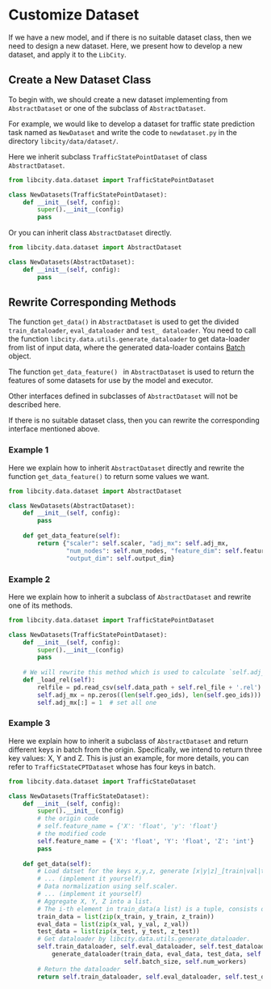 # Customize Dataset


If we have a new model, and if there is no suitable dataset class, then we need to design a new dataset. Here, we present how to develop a new dataset, and apply it to the `LibCity`.

## Create a New Dataset Class

To begin with, we should create a new dataset implementing from `AbstractDataset` or one of the subclass of `AbstractDataset`.

For example, we would like to develop a dataset for traffic state prediction task named as `NewDataset` and write the code to `newdataset.py` in the directory `libcity/data/dataset/`. 

Here we inherit subclass `TrafficStatePointDataset` of class `AbstractDataset`.

```python
from libcity.data.dataset import TrafficStatePointDataset

class NewDatasets(TrafficStatePointDataset):
    def __init__(self, config):
        super().__init__(config)
        pass
```

Or you can inherit class `AbstractDataset` directly.

```python
from libcity.data.dataset import AbstractDataset

class NewDatasets(AbstractDataset):
    def __init__(self, config):
        pass
```

## Rewrite Corresponding Methods

The function `get_data()` in `AbstractDataset` is used to get the divided `train_dataloader`, `eval_dataloader` and `test_ dataloader`. You need to call the function `libcity.data.utils.generate_dataloader` to get data-loader from list of input data, where the generated data-loader contains [Batch](../user_guide/data/batch.md) object.

The function `get_data_feature() ` in `AbstractDataset` is used to return the features of some datasets for use by the model and executor.

Other interfaces defined in subclasses of `AbstractDataset` will not be described here.

If there is no suitable dataset class, then you can rewrite the corresponding interface mentioned above.


### Example 1

Here we explain how to inherit `AbstractDataset` directly and rewrite the function `get_data_feature()` to return some values we want.

```python
from libcity.data.dataset import AbstractDataset

class NewDatasets(AbstractDataset):
    def __init__(self, config):
        pass
    
    def get_data_feature(self):
        return {"scaler": self.scaler, "adj_mx": self.adj_mx,
                "num_nodes": self.num_nodes, "feature_dim": self.feature_dim,
                "output_dim": self.output_dim}
```

### Example 2

Here we explain how to inherit a subclass of `AbstractDataset` and rewrite one of its methods.

```python
from libcity.data.dataset import TrafficStatePointDataset

class NewDatasets(TrafficStatePointDataset):
    def __init__(self, config):
        super().__init__(config)
        pass
    
    # We will rewrite this method which is used to calculate `self.adj_mx` based on the atmoic file `rel_file.rel`.
    def _load_rel(self):
        relfile = pd.read_csv(self.data_path + self.rel_file + '.rel')
        self.adj_mx = np.zeros((len(self.geo_ids), len(self.geo_ids)))
        self.adj_mx[:] = 1  # set all one
```
### Example 3

Here we explain how to inherit a subclass of `AbstractDataset` and return different keys in batch from the origin. Specifically, we intend to return three key values: X, Y and Z. This is just an example, for more details, you can refer to `TrafficStateCPTDataset` whose has four keys in batch.

```python
from libcity.data.dataset import TrafficStateDataset

class NewDatasets(TrafficStateDataset):
    def __init__(self, config):
        super().__init__(config)
        # the origin code
        # self.feature_name = {'X': 'float', 'y': 'float'}
        # the modified code
        self.feature_name = {'X': 'float', 'Y': 'float', 'Z': 'int'}
        pass
    
    def get_data(self):
        # Load datset for the keys x,y,z, generate [x|y|z]_[train|val|test].
        # ... (implement it yourself)
        # Data normalization using self.scaler.
        # ... (implement it yourself)
        # Aggregate X, Y, Z into a list.
        # The i-th element in train_data(a list) is a tuple, consists of x_train[i], y_train[i] and z_train[i].
        train_data = list(zip(x_train, y_train, z_train))
        eval_data = list(zip(x_val, y_val, z_val))
        test_data = list(zip(x_test, y_test, z_test))
        # Get dataloader by libcity.data.utils.generate_dataloader.
        self.train_dataloader, self.eval_dataloader, self.test_dataloader = \
            generate_dataloader(train_data, eval_data, test_data, self.feature_name,
                                self.batch_size, self.num_workers)
        # Return the dataloader
        return self.train_dataloader, self.eval_dataloader, self.test_dataloader
```

